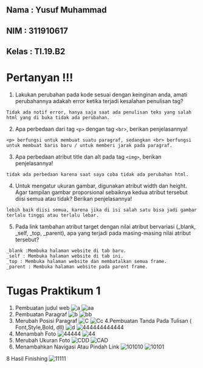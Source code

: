 ## Nama : Yusuf Muhammad
## NIM : 311910617
## Kelas : TI.19.B2

# Pertanyan !!!

1. Lakukan perubahan pada kode sesuai dengan keinginan anda, amati perubahannya adakah error ketika terjadi kesalahan penulisan tag?
```
Tidak ada notif error, hanya saja saat ada penulisan teks yang salah html yang di buka tidak ada perubahan.
```
2. Apa perbedaan dari tag ``<p>`` dengan tag ``<br>``, berikan penjelasannya!
```
<p> berfungsi untuk membuat suatu paragraf, sedangkan <br> berfungsi untuk membuat baris baru / untuk memberi jarak pada paragraf.
```
3. Apa perbedaan atribut title dan alt pada tag ``<img>``, berikan penjelasannya!
```
tidak ada perbedaan karena saat saya coba tidak ada perubahan html.
```
4. Untuk mengatur ukuran gambar, digunakan atribut width dan height. Agar tampilan gambar proporsional sebaiknya kedua atribut tersebut diisi semua atau tidak? Berikan penjelasannya!
```
lebih baik diisi semua, karena jika di isi salah satu bisa jadi gambar terlalu tinggi atau terlalu lebar.
```
5. Pada link tambahan atribut target dengan nilai atribut bervariasi (_blank, _self, _top, _parent), apa yang terjadi pada masing-masing nilai atribut tersebut?
```
_blank :Membuka halaman website di tab baru.
_self : Membuka halaman website di tab ini.
_top : Membuka halaman website dan membatalkan semua frame.
_parent : Membuka halaman website pada parent frame.
```
# Tugas Praktikum 1
1. Pembuatan judul web
![a](https://user-images.githubusercontent.com/81587959/112927165-c25ff300-913e-11eb-8c62-5f4ac31d9fca.PNG)
![aa](https://user-images.githubusercontent.com/81587959/112927255-eae7ed00-913e-11eb-94e0-0ee1c2b131e6.PNG)
2. Pembuatan Paragraf
![b](https://user-images.githubusercontent.com/81587959/112927518-5205a180-913f-11eb-87fb-3c301f73d5e1.PNG)
![bb](https://user-images.githubusercontent.com/81587959/112927530-5b8f0980-913f-11eb-9300-ed9494fb4c27.PNG)
3. Merubah Posisi Paragraf
![C](https://user-images.githubusercontent.com/81587959/112927751-ac9efd80-913f-11eb-8851-6ba885f4ad8e.PNG)
![Cc](https://user-images.githubusercontent.com/81587959/112927764-b45ea200-913f-11eb-88fb-a33bf14cc28e.PNG)
4.Pembuatan Tanda Pada Tulisan ( Font,Style,Bold, dll)
![d](https://user-images.githubusercontent.com/81587959/112927866-deb05f80-913f-11eb-8f26-78b9232f0d4f.PNG)
![444444444444](https://user-images.githubusercontent.com/81587959/112929067-ef61d500-9141-11eb-9a24-a147b53a858f.PNG)
5. Menambah Foto
![44444](https://user-images.githubusercontent.com/81587959/112929529-d0b00e00-9142-11eb-95a6-10bd80c34532.PNG)
![44](https://user-images.githubusercontent.com/81587959/112928650-34d1d280-9141-11eb-953a-c5e84080fb42.PNG)
6. Merubah Ukuran Foto
![CDD](https://user-images.githubusercontent.com/81587959/112928339-a4938d80-9140-11eb-8358-b40dcb408d03.PNG)
![CAD](https://user-images.githubusercontent.com/81587959/112928351-aa896e80-9140-11eb-91c6-c0d8a6f24fa5.PNG)
7. Menambahkan Navigasi Atau Pindah Link
![101010](https://user-images.githubusercontent.com/81587959/112928515-f4725480-9140-11eb-9385-c466c73a1742.PNG)
![10101](https://user-images.githubusercontent.com/81587959/112928526-f89e7200-9140-11eb-97e0-ac903ff19b73.PNG)

8 Hasil Finishing
![11111](https://user-images.githubusercontent.com/81587959/112928615-25528980-9141-11eb-8a36-802abee98675.PNG)







